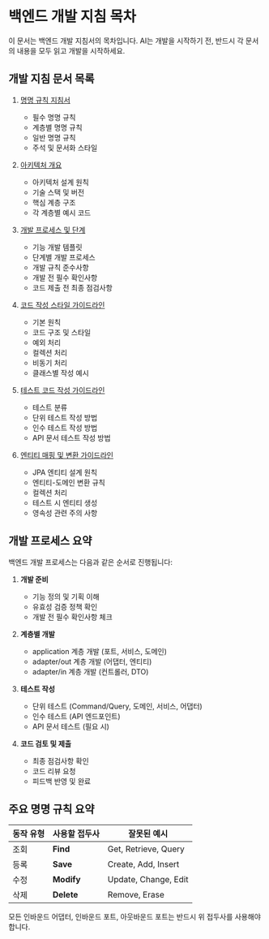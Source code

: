 # 백엔드 개발 지침 목차

이 문서는 백엔드 개발 지침서의 목차입니다. AI는 개발을 시작하기 전, 반드시 각 문서의 내용을 모두 읽고 개발을 시작하세요.

## 개발 지침 문서 목록

1. [명명 규칙 지침서](naming-conventions.md)
   - 필수 명명 규칙
   - 계층별 명명 규칙
   - 일반 명명 규칙
   - 주석 및 문서화 스타일

2. [아키텍처 개요](architecture-overview.md)
   - 아키텍처 설계 원칙
   - 기술 스택 및 버전
   - 핵심 계층 구조
   - 각 계층별 예시 코드

3. [개발 프로세스 및 단계](development-process.md)
   - 기능 개발 템플릿
   - 단계별 개발 프로세스
   - 개발 규칙 준수사항
   - 개발 전 필수 확인사항
   - 코드 제출 전 최종 점검사항

4. [코드 작성 스타일 가이드라인](coding-standards.md)
   - 기본 원칙
   - 코드 구조 및 스타일
   - 예외 처리
   - 컬렉션 처리
   - 비동기 처리
   - 클래스별 작성 예시

5. [테스트 코드 작성 가이드라인](testing-guidelines.md)
   - 테스트 분류
   - 단위 테스트 작성 방법
   - 인수 테스트 작성 방법
   - API 문서 테스트 작성 방법

6. [엔티티 매핑 및 변환 가이드라인](entity-mapping.md)
   - JPA 엔티티 설계 원칙
   - 엔티티-도메인 변환 규칙
   - 컬렉션 처리
   - 테스트 시 엔티티 생성
   - 영속성 관련 주의 사항

## 개발 프로세스 요약

백엔드 개발 프로세스는 다음과 같은 순서로 진행됩니다:

1. **개발 준비**
   - 기능 정의 및 기획 이해
   - 유효성 검증 정책 확인
   - 개발 전 필수 확인사항 체크

2. **계층별 개발**
   - application 계층 개발 (포트, 서비스, 도메인)
   - adapter/out 계층 개발 (어댑터, 엔티티)
   - adapter/in 계층 개발 (컨트롤러, DTO)

3. **테스트 작성**
   - 단위 테스트 (Command/Query, 도메인, 서비스, 어댑터)
   - 인수 테스트 (API 엔드포인트)
   - API 문서 테스트 (필요 시)

4. **코드 검토 및 제출**
   - 최종 점검사항 확인
   - 코드 리뷰 요청
   - 피드백 반영 및 완료

## 주요 명명 규칙 요약

| 동작 유형 | 사용할 접두사 | 잘못된 예시 |
|---------|------------|------------|
| 조회 | **Find** | Get, Retrieve, Query |
| 등록 | **Save** | Create, Add, Insert |
| 수정 | **Modify** | Update, Change, Edit |
| 삭제 | **Delete** | Remove, Erase |

모든 인바운드 어댑터, 인바운드 포트, 아웃바운드 포트는 반드시 위 접두사를 사용해야 합니다.
